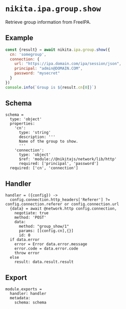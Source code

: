 
# `nikita.ipa.group.show`

Retrieve group information from FreeIPA.

## Example

```js
const {result} = await nikita.ipa.group.show({
  cn: 'somegroup',
  connection: {
    url: "https://ipa.domain.com/ipa/session/json",
    principal: "admin@DOMAIN.COM",
    password: "mysecret"
  }
})
console.info(`Group is ${result.cn[0]}`)
```

## Schema

    schema =
      type: 'object'
      properties:
        'cn':
          type: 'string'
          description: '''
          Name of the group to show.
          '''
        'connection':
          type: 'object'
          $ref: 'module://@nikitajs/network/lib/http'
          required: ['principal', 'password']
      required: ['cn', 'connection']

## Handler

    handler = ({config}) ->
      config.connection.http_headers['Referer'] ?= config.connection.referer or config.connection.url
      {data} = await @network.http config.connection,
        negotiate: true
        method: 'POST'
        data:
          method: "group_show/1"
          params: [[config.cn],{}]
          id: 0
      if data.error
        error = Error data.error.message
        error.code = data.error.code
        throw error
      else
        result: data.result.result

## Export

    module.exports =
      handler: handler
      metadata:
        schema: schema
